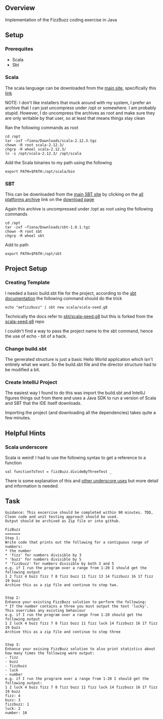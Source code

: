 ## Overview

Implementation of the FizzBuzz coding exercise in Java

## Setup

### Prerequites

- Scala
- Sbt


### Scala

The scala language can be downloaded from the [main site](https://www.scala-lang.org), specifically 
this [link](https://downloads.lightbend.com/scala/2.12.3/scala-2.12.3.tgz)

NOTE: I don't like installers that muck around with my system, I prefer an archive that I can just uncompress
under /opt or somewhere.  I am probably stupid.  However, I do uncompress the archives as root and make sure 
they are only writable by that user, so at least that means things stay clean

Ran the following commands as root

```
cd /opt
tar -zxf ~fiona/Downloads/scala-2.12.3.tgz
chown -R root scala-2.12.3/
chgrp -R wheel scala-2.12.3/
ln -s /opt/scala-2.12.3/ /opt/scala
```

Add the Scala binaries to my path using the following

```
export PATH=$PATH:/opt/scala/bin
```

### SBT

This can be downloaded from the [main SBT site](http://www.scala-sbt.org/index.html) by clicking on the 
[all platforms archive](https://cocl.us/sbt-1.0.1.tgz) link on the 
[download page](http://www.scala-sbt.org/download.html) 

Again this archive is uncompressed under /opt as root using the following commands

```
cd /opt
tar -zxf ~fiona/Downloads/sbt-1.0.1.tgz              
chown -R root sbt
chgrp -R wheel sbt
```
 
Add to path 

```
export PATH=$PATH:/opt/sbt
```


## Project Setup

### Creating Template

I needed a basic build.sbt file for the project, according to the 
[sbt documentation](http://www.scala-sbt.org/0.13/docs/Hello.html)
the following command should do the trick

```
echo "eefizzbuzz" | sbt new scala/scala-seed.g8
```

Technically the docs refer to [sbt/scala-seed.g8](https://github.com/sbt/scala-seed.g8) but this is forked from 
the [scala-seed.g8](https://github.com/scala/scala-seed.g8) repo

I couldn't find a way to pass the project name to the sbt command, hence the use of echo - bit of a hack.


### Change build.sbt

The generated structure is just a basic Hello World application which isn't entirely what we want.  So the 
build.sbt file and the director structure had to be modified a bit.


### Create IntelliJ Project

The easiest way I found to do this was import the build.sbt and IntelliJ figures things out from there and 
uses a Java SDK to run a version of Scala and SBT that the IDE itself downloads.

Importing the project (and downloading all the dependencies) takes quite a few minutes.


## Helpful Hints

### Scala underscore

Scala is weird!  I had to use the following syntax to get a reference to a function

```
val functionToTest = fizzBuzz.divideByThreeTest _
```

There is some explanation of this and [other underscore uses](http://ananthakumaran.in/2010/03/29/scala-underscore-magic.html) but more detail and information is needed.


## Task

```
Guidance: This excercise should be completed within 90 minutes. TDD, Clean code and unit testing approach should be used.
Output should be archived as Zip file or into github.

FizBuzz
=======
Step 1:
Write code that prints out the following for a contiguous range of numbers:
* the number
* 'fizz' for numbers divisible by 3
* 'buzz' for numbers divisible by 5
* 'fizzbuzz' for numbers divisible by both 3 and 5
e.g. if I run the program over a range from 1-20 I should get the following output
1 2 fizz 4 buzz fizz 7 8 fizz buzz 11 fizz 13 14 fizzbuzz 16 17 fizz 19 buzz
Archive this as a zip file and continue to step two.


Step 2:
Enhance your existing FizzBuzz solution to perform the following:
* If the number contains a three you must output the text 'lucky'. This overrides any existing behaviour
e.g. if I run the program over a range from 1-20 should get the following output
1 2 luck 4 buzz fizz 7 8 fizz buzz 11 fizz luck 14 fizzbuzz 16 17 fizz 19 buzz
Archive this as a zip file and continue to step three


Step 3:
Enhance your exising FizzBuzz solution to also print statistics about how many times the following were output:
- fizz
- buzz
- fizzbuzz
- luck
- number
e.g. if I run the prograrm over a range from 1-20 I should get the following output:
1 2 luck 4 buzz fizz 7 8 fizz buzz 11 fizz luck 14 fizzbuzz 16 17 fizz 19 buzz
fizz: 4
buzz: 3
fizzbuzz: 1
luck: 2
number: 10

```
